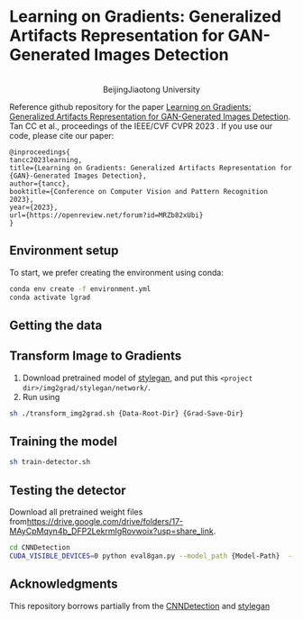 # Learning on Gradients: Generalized Artifacts Representation for GAN-Generated Images Detection

<p align="center">
	<br>
	BeijingJiaotong University
</p>


Reference github repository for the paper [Learning on Gradients: Generalized Artifacts Representation for GAN-Generated Images Detection](url). Tan CC et al., proceedings of the IEEE/CVF CVPR 2023 . If you use our code, please cite our paper:
```
@inproceedings{
tancc2023learning,
title={Learning on Gradients: Generalized Artifacts Representation for {GAN}-Generated Images Detection},
author={tancc},
booktitle={Conference on Computer Vision and Pattern Recognition 2023},
year={2023},
url={https://openreview.net/forum?id=MRZb82xUbi}
}
```

## Environment setup
To start, we prefer creating the environment using conda:
```sh
conda env create -f environment.yml
conda activate lgrad
```

## Getting the data

## Transform Image to Gradients
1. Download pretrained model of [stylegan](https://github.com/NVlabs/stylegan), and put this `<project dir>/img2grad/stylegan/network/`.
2. Run using
```sh
sh ./transform_img2grad.sh {Data-Root-Dir} {Grad-Save-Dir}
```

## Training the model 
```sh
sh train-detector.sh
```

## Testing the detector
Download all pretrained weight files from<https://drive.google.com/drive/folders/17-MAyCpMqyn4b_DFP2LekrmIgRovwoix?usp=share_link>.
```sh
cd CNNDetection
CUDA_VISIBLE_DEVICES=0 python eval8gan.py --model_path {Model-Path}  --dataroot {Grad-Test-Path}
```

## Acknowledgments

This repository borrows partially from the [CNNDetection](https://github.com/peterwang512/CNNDetection) and [stylegan](https://github.com/NVlabs/stylegan)

<!-- #### Other Training Options
* <i>--patch_size</i>: training patch size
* <i>--img_mini_b</i>: image mini-batch size
* <i>--epoch</i>: number of training epochs
* <i>--lr</i>: initial learning rate
* <i>--schedule_lr_rate</i>: learning rate scheduler (after how many epochs to decrease)
* <i>--bit_depth</i>: image bit depth datatype, 16 for `uint16` or 8 for `uint8`. Recall that we train with 16-bit images
* <i>--dropout_rate</i>: the dropout rate of the `conv` unit at the network bottleneck
 -->

